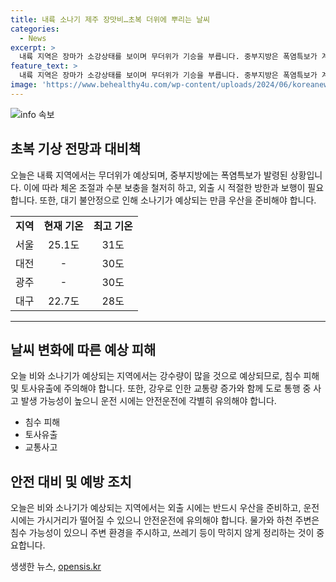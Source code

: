 ```yaml
---
title: 내륙 소나기 제주 장맛비…초복 더위에 뿌리는 날씨
categories:
  - News
excerpt: >
  내륙 지역은 장마가 소강상태를 보이며 무더위가 기승을 부릅니다. 중부지방은 폭염특보가 계속되는 가운데 최고 체감온도가 33도 안팎으로 후텁지근하겠으며, 대기 불안정으로 오후에는 소나기가 예상됩니다. 남해안과 제주도는 장맛비가 이어지겠고, 강수량은 제주 산지에 최고 100mm, 남해안에 60mm가 내리며, 국지성 호우에 주의가 필요합니다. 지역별 현재 기온은 서울 25.1도, 대구 22.7도로, 낮 기온은 서울 31도, 대전과 광주 30도, 대구는 28도까지 오를 예정입니다. 내일은 전국으로 장맛비가 확대될 것으로 전망됩니다. (출처: #MBN #날씨 #김다영 #초복 #폭염특보 #소나기 #장맛비 #굿모닝MBN #MBN날씨 #기상캐스터)
feature_text: >
  내륙 지역은 장마가 소강상태를 보이며 무더위가 기승을 부릅니다. 중부지방은 폭염특보가 계속되는 가운데 최고 체감온도가 33도 안팎으로 후텁지근하겠으며, 대기 불안정으로 오후에는 소나기가 예상됩니다. 남해안과 제주도는 장맛비가 이어지겠고, 강수량은 제주 산지에 최고 100mm, 남해안에 60mm가 내리며, 국지성 호우에 주의가 필요합니다. 지역별 현재 기온은 서울 25.1도, 대구 22.7도로, 낮 기온은 서울 31도, 대전과 광주 30도, 대구는 28도까지 오를 예정입니다. 내일은 전국으로 장맛비가 확대될 것으로 전망됩니다. (출처: #MBN #날씨 #김다영 #초복 #폭염특보 #소나기 #장맛비 #굿모닝MBN #MBN날씨 #기상캐스터)
image: 'https://www.behealthy4u.com/wp-content/uploads/2024/06/koreanews.jpg'
---
```


<p><img src="https://www.behealthy4u.com/wp-content/uploads/2024/06/koreanews.jpg" alt="info 속보" /></p>

<h2 data-ke-size="size26">초복 기상 전망과 대비책</h2>

<p data-ke-size="size16">오늘은 내륙 지역에서는 무더위가 예상되며, 중부지방에는 폭염특보가 발령된 상황입니다. 이에 따라 체온 조절과 수분 보충을 철저히 하고, 외출 시 적절한 방한과 보행이 필요합니다. 또한, 대기 불안정으로 인해 소나기가 예상되는 만큼 우산을 준비해야 합니다.</p>

<table>
<tbody>
<tr>
<td style="text-align: center; height: 17px;"><b>지역</b></td>
<td style="text-align: center; height: 17px;"><b>현재 기온</b></td>
<td style="text-align: center; height: 17px;"><b>최고 기온</b></td>
</tr>
<tr>
<td style="text-align: center; height: 17px;">서울</td>
<td style="text-align: center; height: 17px;">25.1도</td>
<td style="text-align: center; height: 17px;">31도</td>
</tr>
<tr>
<td style="text-align: center; height: 17px;">대전</td>
<td style="text-align: center; height: 17px;">-</td>
<td style="text-align: center; height: 17px;">30도</td>
</tr>
<tr>
<td style="text-align: center; height: 17px;">광주</td>
<td style="text-align: center; height: 17px;">-</td>
<td style="text-align: center; height: 17px;">30도</td>
</tr>
<tr>
<td style="text-align: center; height: 17px;">대구</td>
<td style="text-align: center; height: 17px;">22.7도</td>
<td style="text-align: center; height: 17px;">28도</td>
</tr>
</tbody>
</table>

<hr>

<h2 data-ke-size="size26">날씨 변화에 따른 예상 피해</h2>

<p data-ke-size="size16">오늘 비와 소나기가 예상되는 지역에서는 강수량이 많을 것으로 예상되므로, 침수 피해 및 토사유출에 주의해야 합니다. 또한, 강우로 인한 교통량 증가와 함께 도로 통행 중 사고 발생 가능성이 높으니 운전 시에는 안전운전에 각별히 유의해야 합니다.</p>

<ul>
<li>침수 피해</li>
<li>토사유출</li>
<li>교통사고</li>
</ul>

<h2 data-ke-size="size26">안전 대비 및 예방 조치</h2>

<p data-ke-size="size16">오늘은 비와 소나기가 예상되는 지역에서는 외출 시에는 반드시 우산을 준비하고, 운전 시에는 가시거리가 떨어질 수 있으니 안전운전에 유의해야 합니다. 물가와 하천 주변은 침수 가능성이 있으니 주변 환경을 주시하고, 쓰레기 등이 막히지 않게 정리하는 것이 중요합니다.</p>
생생한 뉴스, <a href="https://opensis.kr" rel="dofollow">opensis.kr</a>


